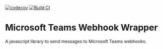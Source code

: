 [![codecov](https://codecov.io/gh/adamriaz/ms-teams-wrapper/branch/main/graph/badge.svg?token=CWs1H3PAlb)](https://codecov.io/gh/adamriaz/ms-teams-wrapper)
[![Build CI](https://github.com/adamriaz/ms-teams-wrapper/actions/workflows/codecov.yml/badge.svg)](https://github.com/adamriaz/ms-teams-wrapper/actions/workflows/codecov.yml)

# Microsoft Teams Webhook Wrapper
A javascript library to send messages to Microsoft Teams webhooks.
